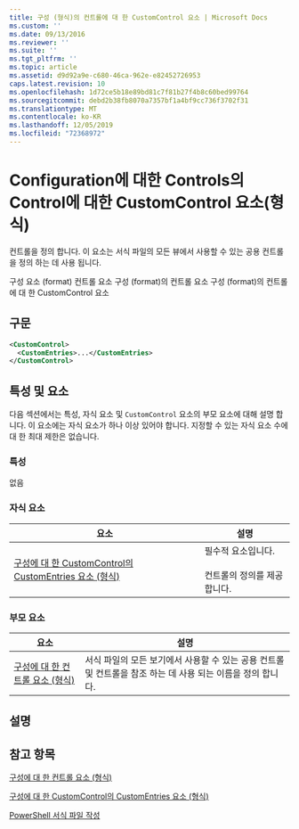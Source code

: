 ```yaml
---
title: 구성 (형식)의 컨트롤에 대 한 CustomControl 요소 | Microsoft Docs
ms.custom: ''
ms.date: 09/13/2016
ms.reviewer: ''
ms.suite: ''
ms.tgt_pltfrm: ''
ms.topic: article
ms.assetid: d9d92a9e-c680-46ca-962e-e82452726953
caps.latest.revision: 10
ms.openlocfilehash: 1d72ce5b18e89bd81c7f81b27f4b8c60bed99764
ms.sourcegitcommit: debd2b38fb8070a7357bf1a4bf9cc736f3702f31
ms.translationtype: MT
ms.contentlocale: ko-KR
ms.lasthandoff: 12/05/2019
ms.locfileid: "72368972"
---
```

# <a name="customcontrol-element-for-control-for-controls-for-configuration-format"></a>Configuration에 대한 Controls의 Control에 대한 CustomControl 요소(형식)

컨트롤을 정의 합니다. 이 요소는 서식 파일의 모든 뷰에서 사용할 수 있는 공용 컨트롤을 정의 하는 데 사용 됩니다.

구성 요소 (format) 컨트롤 요소 구성 (format)의 컨트롤 요소 구성 (format)의 컨트롤에 대 한 CustomControl 요소

## <a name="syntax"></a>구문

```xml
<CustomControl>
  <CustomEntries>...</CustomEntries>
</CustomControl>
```

## <a name="attributes-and-elements"></a>특성 및 요소

다음 섹션에서는 특성, 자식 요소 및 `CustomControl` 요소의 부모 요소에 대해 설명 합니다. 이 요소에는 자식 요소가 하나 이상 있어야 합니다. 지정할 수 있는 자식 요소 수에 대 한 최대 제한은 없습니다.

### <a name="attributes"></a>특성

없음

### <a name="child-elements"></a>자식 요소

|요소|설명|
|-------------|-----------------|
|[구성에 대 한 CustomControl의 CustomEntries 요소 (형식)](./customentries-element-for-customcontrol-for-controls-for-configuration-format.md)|필수적 요소입니다.<br /><br /> 컨트롤의 정의를 제공 합니다.|

### <a name="parent-elements"></a>부모 요소

|요소|설명|
|-------------|-----------------|
|[구성에 대 한 컨트롤 요소 (형식)](./control-element-for-controls-for-configuration-format.md)|서식 파일의 모든 보기에서 사용할 수 있는 공용 컨트롤 및 컨트롤을 참조 하는 데 사용 되는 이름을 정의 합니다.|

## <a name="remarks"></a>설명

## <a name="see-also"></a>참고 항목

[구성에 대 한 컨트롤 요소 (형식)](./control-element-for-controls-for-configuration-format.md)

[구성에 대 한 CustomControl의 CustomEntries 요소 (형식)](./customentries-element-for-customcontrol-for-controls-for-configuration-format.md)

[PowerShell 서식 파일 작성](./writing-a-powershell-formatting-file.md)

